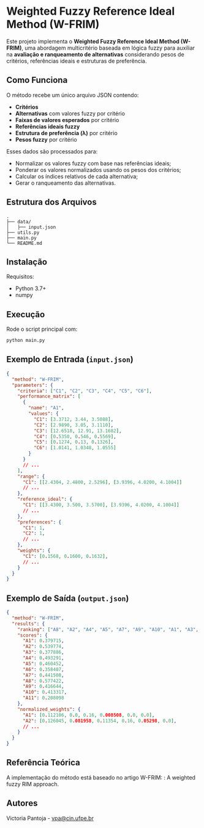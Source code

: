 # Weighted Fuzzy Reference Ideal Method (W-FRIM)

Este projeto implementa o **Weighted Fuzzy Reference Ideal Method (W-FRIM)**, uma abordagem multicritério baseada em lógica fuzzy para auxiliar na **avaliação e ranqueamento de alternativas** considerando pesos de critérios, referências ideais e estruturas de preferência.

## Como Funciona

O método recebe um único arquivo JSON contendo:

- **Critérios**
- **Alternativas** com valores fuzzy por critério
- **Faixas de valores esperados** por critério
- **Referências ideais fuzzy**
- **Estrutura de preferência (λ)** por critério
- **Pesos fuzzy** por critério

Esses dados são processados para:

- Normalizar os valores fuzzy com base nas referências ideais;
- Ponderar os valores normalizados usando os pesos dos critérios;
- Calcular os índices relativos de cada alternativa;
- Gerar o ranqueamento das alternativas.


## Estrutura dos Arquivos

```
.
├── data/
│   ├── input.json
├── utils.py
├── main.py
└── README.md
```

## Instalação

Requisitos:
- Python 3.7+
- numpy

## Execução

Rode o script principal com:

```bash
python main.py
```

## Exemplo de Entrada (`input.json`)

```json
{
  "method": "W-FRIM",
  "parameters": {
    "criteria": ["C1", "C2", "C3", "C4", "C5", "C6"],
    "performance_matrix": [
      {
        "name": "A1",
        "values": {
          "C1": [3.3712, 3.44, 3.5088],
          "C2": [2.9890, 3.05, 3.1110],
          "C3": [12.6518, 12.91, 13.1682],
          "C4": [0.5350, 0.546, 0.5569],
          "C5": [0.1274, 0.13, 0.1326],
          "C6": [1.0141, 1.0348, 1.0555]
        }
      }
      // ...
    ],
    "range": {
      "C1": [[2.4304, 2.4800, 2.5296], [3.9396, 4.0200, 4.1004]]
      // ...
    },
    "reference_ideal": {
      "C1": [[3.4300, 3.500, 3.5700], [3.9396, 4.0200, 4.1004]]
      // ...
    },
    "preferences": {
      "C1": 1,
      "C2": 1,
      // ...
    },
    "weights": {
      "C1": [0.1568, 0.1600, 0.1632],
      // ...
    }
  }
}
```

## Exemplo de Saída (`output.json`)

```json
{
  "method": "W-FRIM",
  "results": {
    "ranking": ["A8", "A2", "A4", "A5", "A7", "A9", "A10", "A1", "A3", "A6", "A11"],
    "scores": {
      "A1": 0.379715,
      "A2": 0.539774,
      "A3": 0.377886,
      "A4": 0.493291,
      "A5": 0.460452,
      "A6": 0.358407,
      "A7": 0.441508,
      "A8": 0.577422,
      "A9": 0.416644,
      "A10": 0.413317,
      "A11": 0.208098
    },
    "normalized_weights": {
      "A1": [0.112106, 0.0, 0.16, 0.008508, 0.0, 0.0],
      "A2": [0.126045, 0.081958, 0.11354, 0.16, 0.05298, 0.0],
      // ...
    }
  }
}
```

## Referência Teórica

A implementação do método está baseado no artigo W-FRIM: : A weighted fuzzy RIM approach.

## Autores
Victoria Pantoja - vpa@cin.ufpe.br

